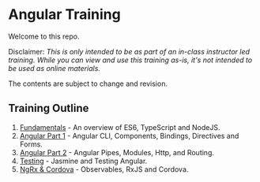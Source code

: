 # Angular Training #

Welcome to this repo.

Disclaimer: *This is only intended to be as part of an in-class instructor 
led training. While you can view and use this training as-is, it's not intended to be used as
online materials.*

The contents are subject to change and revision.

## Training Outline ##

1. [Fundamentals](./1-fundamentals) - An overview of ES6, TypeScript and NodeJS.
2. [Angular Part 1](./2-angular-part1) - Angular CLI, Components, Bindings, Directives and Forms.
3. [Angular Part 2](./3-angular-part2) - Angular Pipes, Modules, Http, and Routing.
4. [Testing](./4-angular-testing) - Jasmine and Testing Angular.
5. [NgRx & Cordova](./5-rx-cordova) - Observables, RxJS and Cordova.
